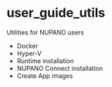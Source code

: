 # user_guide_utils
 Utilities for NUPANO users

 * Docker
 * Hyper-V
 * Runtime installation
 * NUPANO Connect installation
 * Create App images
